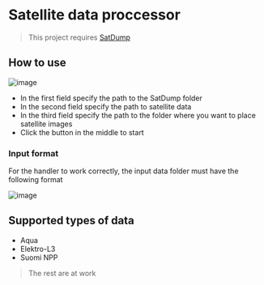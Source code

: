 # Satellite data proccessor

> This project requires [SatDump](https://www.satdump.org/download/)

## How to use

![image](https://github.com/Chrisnisch/SatelliteDataAutomation/assets/86834957/40c8bbe5-dedc-4cbb-ab2d-99c0363bb54d)

- In the first field specify the path to the SatDump folder
- In the second field specify the path to satellite data
- In the third field specify the path to the folder where you want to place satellite images
- Click the button in the middle to start

### Input format
For the handler to work correctly, the input data folder must have the following format

![image](https://github.com/Chrisnisch/SatelliteDataAutomation/assets/86834957/933f3501-fb2d-43cf-b8b7-6518767f7189)

## Supported types of data
- Aqua
- Elektro-L3
- Suomi NPP

> The rest are at work
